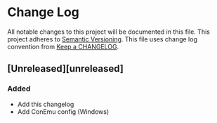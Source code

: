 # Change Log
All notable changes to this project will be documented in this file.
This project adheres to [Semantic Versioning](http://semver.org/).
This file uses change log convention from [Keep a CHANGELOG](http://keepachangelog.com).

## [Unreleased][unreleased]

### Added 
- Add this changelog
- Add ConEmu config (Windows)